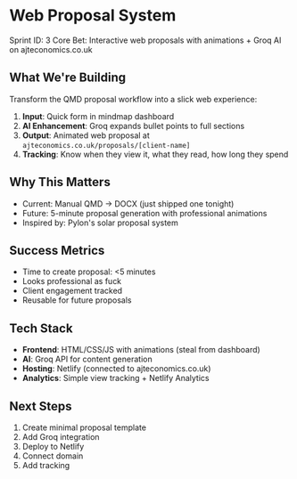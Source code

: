 # Web Proposal System

Sprint ID: 3
Core Bet: Interactive web proposals with animations + Groq AI on ajteconomics.co.uk

## What We're Building

Transform the QMD proposal workflow into a slick web experience:
1. **Input**: Quick form in mindmap dashboard
2. **AI Enhancement**: Groq expands bullet points to full sections  
3. **Output**: Animated web proposal at `ajteconomics.co.uk/proposals/[client-name]`
4. **Tracking**: Know when they view it, what they read, how long they spend

## Why This Matters

- Current: Manual QMD → DOCX (just shipped one tonight)
- Future: 5-minute proposal generation with professional animations
- Inspired by: Pylon's solar proposal system

## Success Metrics

- Time to create proposal: <5 minutes
- Looks professional as fuck
- Client engagement tracked
- Reusable for future proposals

## Tech Stack

- **Frontend**: HTML/CSS/JS with animations (steal from dashboard)
- **AI**: Groq API for content generation
- **Hosting**: Netlify (connected to ajteconomics.co.uk)
- **Analytics**: Simple view tracking + Netlify Analytics

## Next Steps

1. Create minimal proposal template
2. Add Groq integration 
3. Deploy to Netlify
4. Connect domain
5. Add tracking